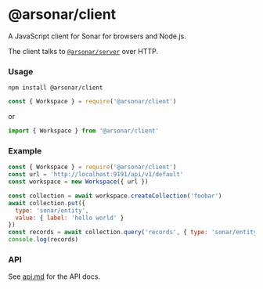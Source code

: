 # @arsonar/client

A JavaScript client for Sonar for browsers and Node.js.

The client talks to [`@arsonar/server`](../server/README.md) over HTTP.

### Usage

`npm install @arsonar/client`

```javascript
const { Workspace } = require('@arsonar/client')
```

or

```javascript
import { Workspace } from '@arsonar/client'
```

### Example

```javascript
const { Workspace } = require('@arsonar/client')
const url = 'http://localhost:9191/api/v1/default'
const workspace = new Workspace({ url })

const collection = await workspace.createCollection('foobar')
await collection.put({
  type: 'sonar/entity',
  value: { label: 'hello world' }
})
const records = await collection.query('records', { type: 'sonar/entity' })
console.log(records)
```

### API

See [api.md](api.md) for the API docs.

